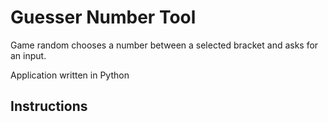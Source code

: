 # Guesser Number Tool
Game random chooses a number between a selected bracket and asks for an input.  

Application written in Python
## Instructions

